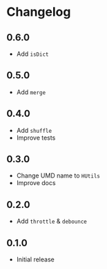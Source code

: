 # Changelog

## 0.6.0

- Add `isDict`

## 0.5.0

- Add `merge`

## 0.4.0

- Add `shuffle`
- Improve tests

## 0.3.0

- Change UMD name to `HUtils`
- Improve docs

## 0.2.0

- Add `throttle` & `debounce`

## 0.1.0

- Initial release
